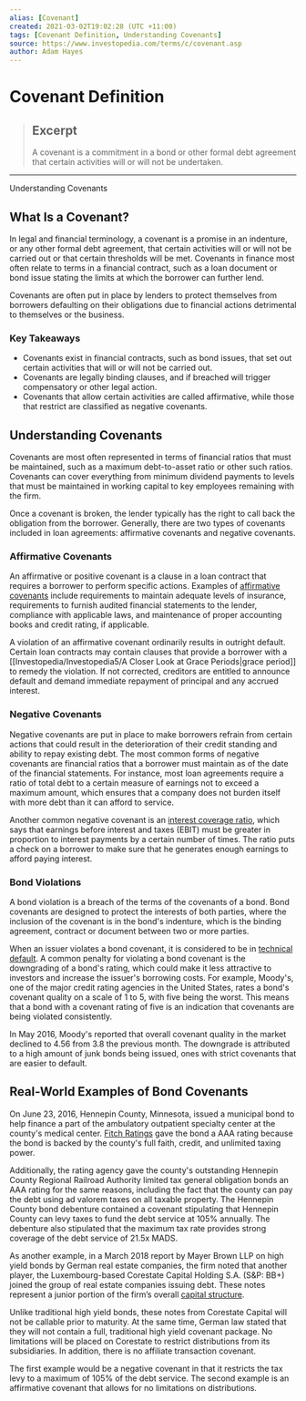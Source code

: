```yaml
---
alias: [Covenant]
created: 2021-03-02T19:02:28 (UTC +11:00)
tags: [Covenant Definition, Understanding Covenants]
source: https://www.investopedia.com/terms/c/covenant.asp
author: Adam Hayes
---
```


# Covenant Definition

> ## Excerpt
> A covenant is a commitment in a bond or other formal debt agreement that certain activities will or will not be undertaken.

---

Understanding Covenants
## What Is a Covenant?

In legal and financial terminology, a covenant is a promise in an indenture, or any other formal debt agreement, that certain activities will or will not be carried out or that certain thresholds will be met. Covenants in finance most often relate to terms in a financial contract, such as a loan document or bond issue stating the limits at which the borrower can further lend.

Covenants are often put in place by lenders to protect themselves from borrowers defaulting on their obligations due to financial actions detrimental to themselves or the business.

### Key Takeaways

-   Covenants exist in financial contracts, such as bond issues, that set out certain activities that will or will not be carried out.
-   Covenants are legally binding clauses, and if breached will trigger compensatory or other legal action.
-   Covenants that allow certain activities are called affirmative, while those that restrict are classified as negative covenants.

## Understanding Covenants

Covenants are most often represented in terms of financial ratios that must be maintained, such as a maximum debt-to-asset ratio or other such ratios. Covenants can cover everything from minimum dividend payments to levels that must be maintained in working capital to key employees remaining with the firm.

Once a covenant is broken, the lender typically has the right to call back the obligation from the borrower. Generally, there are two types of covenants included in loan agreements: affirmative covenants and negative covenants.

### Affirmative Covenants

An affirmative or positive covenant is a clause in a loan contract that requires a borrower to perform specific actions. Examples of [affirmative covenants](https://www.investopedia.com/terms/a/affirmative-covenant.asp) include requirements to maintain adequate levels of insurance, requirements to furnish audited financial statements to the lender, compliance with applicable laws, and maintenance of proper accounting books and credit rating, if applicable.

A violation of an affirmative covenant ordinarily results in outright default. Certain loan contracts may contain clauses that provide a borrower with a [[Investopedia/Investopedia5/A Closer Look at Grace Periods|grace period]] to remedy the violation. If not corrected, creditors are entitled to announce default and demand immediate repayment of principal and any accrued interest.

### Negative Covenants

Negative covenants are put in place to make borrowers refrain from certain actions that could result in the deterioration of their credit standing and ability to repay existing debt. The most common forms of negative covenants are financial ratios that a borrower must maintain as of the date of the financial statements. For instance, most loan agreements require a ratio of total debt to a certain measure of earnings not to exceed a maximum amount, which ensures that a company does not burden itself with more debt than it can afford to service.

Another common negative covenant is an [interest coverage ratio](https://www.investopedia.com/terms/i/interestcoverageratio.asp), which says that earnings before interest and taxes (EBIT) must be greater in proportion to interest payments by a certain number of times. The ratio puts a check on a borrower to make sure that he generates enough earnings to afford paying interest.

### Bond Violations

A bond violation is a breach of the terms of the covenants of a bond. Bond covenants are designed to protect the interests of both parties, where the inclusion of the covenant is in the bond's indenture, which is the binding agreement, contract or document between two or more parties.

When an issuer violates a bond covenant, it is considered to be in [technical default](https://www.investopedia.com/terms/t/technical-default.asp). A common penalty for violating a bond covenant is the downgrading of a bond's rating, which could make it less attractive to investors and increase the issuer's borrowing costs. For example, Moody's, one of the major credit rating agencies in the United States, rates a bond's covenant quality on a scale of 1 to 5, with five being the worst. This means that a bond with a covenant rating of five is an indication that covenants are being violated consistently.

In May 2016, Moody's reported that overall covenant quality in the market declined to 4.56 from 3.8 the previous month. The downgrade is attributed to a high amount of junk bonds being issued, ones with strict covenants that are easier to default.

## Real-World Examples of Bond Covenants

On June 23, 2016, Hennepin County, Minnesota, issued a municipal bond to help finance a part of the ambulatory outpatient specialty center at the county's medical center. [Fitch Ratings](https://www.investopedia.com/terms/f/fitch-ratings.asp) gave the bond a AAA rating because the bond is backed by the county's full faith, credit, and unlimited taxing power.

Additionally, the rating agency gave the county's outstanding Hennepin County Regional Railroad Authority limited tax general obligation bonds an AAA rating for the same reasons, including the fact that the county can pay the debt using ad valorem taxes on all taxable property. The Hennepin County bond debenture contained a covenant stipulating that Hennepin County can levy taxes to fund the debt service at 105% annually. The debenture also stipulated that the maximum tax rate provides strong coverage of the debt service of 21.5x MADS.

As another example, in a March 2018 report by Mayer Brown LLP on high yield bonds by German real estate companies, the firm noted that another player, the Luxembourg-based Corestate Capital Holding S.A. (S&P: BB+) joined the group of real estate companies issuing debt. These notes represent a junior portion of the firm’s overall [capital structure](https://www.investopedia.com/terms/c/capitalstructure.asp).

Unlike traditional high yield bonds, these notes from Corestate Capital will not be callable prior to maturity. At the same time, German law stated that they will not contain a full, traditional high yield covenant package. No limitations will be placed on Corestate to restrict distributions from its subsidiaries. In addition, there is no affiliate transaction covenant.

The first example would be a negative covenant in that it restricts the tax levy to a maximum of 105% of the debt service. The second example is an affirmative covenant that allows for no limitations on distributions.
